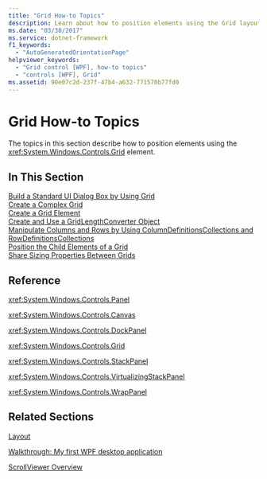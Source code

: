 ```yaml
---
title: "Grid How-to Topics"
description: Learn about how to position elements using the Grid layout control via a curated list of helpful links in this article.
ms.date: "03/30/2017"
ms.service: dotnet-framework
f1_keywords: 
  - "AutoGeneratedOrientationPage"
helpviewer_keywords: 
  - "Grid control [WPF], how-to topics"
  - "controls [WPF], Grid"
ms.assetid: 90e07c2d-237f-47b4-a632-771570b77fd0
---
```

# Grid How-to Topics

The topics in this section describe how to position elements using the <xref:System.Windows.Controls.Grid> element.  
  
## In This Section  

[Build a Standard UI Dialog Box by Using Grid](how-to-build-a-standard-ui-dialog-box-by-using-grid.md)  
[Create a Complex Grid](how-to-create-a-complex-grid.md)  
[Create a Grid Element](how-to-create-a-grid-element.md)  
[Create and Use a GridLengthConverter Object](how-to-create-and-use-a-gridlengthconverter-object.md)  
[Manipulate Columns and Rows by Using ColumnDefinitionsCollections and RowDefinitionsCollections](manipulate-columns-and-rows-by-using-columndefinitionscollections.md)  
[Position the Child Elements of a Grid](how-to-position-the-child-elements-of-a-grid.md)  
[Share Sizing Properties Between Grids](how-to-share-sizing-properties-between-grids.md)  
  
## Reference  

<xref:System.Windows.Controls.Panel>  
  
<xref:System.Windows.Controls.Canvas>  
  
<xref:System.Windows.Controls.DockPanel>  
  
<xref:System.Windows.Controls.Grid>  
  
<xref:System.Windows.Controls.StackPanel>  
  
<xref:System.Windows.Controls.VirtualizingStackPanel>  
  
<xref:System.Windows.Controls.WrapPanel>  
  
## Related Sections  

[Layout](../advanced/layout.md)  
  
[Walkthrough: My first WPF desktop application](../get-started/walkthrough-my-first-wpf-desktop-application.md)  
  
[ScrollViewer Overview](scrollviewer-overview.md)
